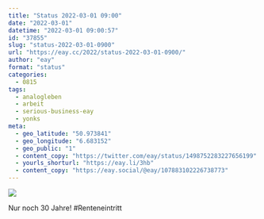 ```yaml
---
title: "Status 2022-03-01 09:00"
date: "2022-03-01"
datetime: "2022-03-01 09:00:57"
id: "37855"
slug: "status-2022-03-01-0900"
url: "https://eay.cc/2022/status-2022-03-01-0900/"
author: "eay"
format: "status"
categories:
  - 0815
tags:
  - analogleben
  - arbeit
  - serious-business-eay
  - yonks
meta:
  - geo_latitude: "50.973841"
  - geo_longitude: "6.683152"
  - geo_public: "1"
  - content_copy: "https://twitter.com/eay/status/1498752283227656199"
  - yourls_shorturl: "https://eay.li/3hb"
  - content_copy: "https://eay.social/@eay/107883102226738773"
---
```


![](https://eay.cc/uploads/2022/renteneintritt.png)

Nur noch 30 Jahre! #Renteneintritt
